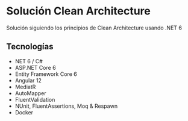 # Solución Clean Architecture
Solución siguiendo los principios de Clean Architecture usando .NET 6

## Tecnologías
* NET 6 / C#
* ASP.NET Core 6
* Entity Framework Core 6
* Angular 12
* MediatR
* AutoMapper
* FluentValidation
* NUnit, FluentAssertions, Moq & Respawn
* Docker
